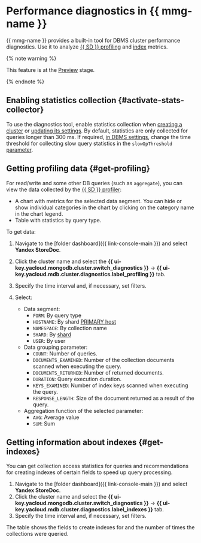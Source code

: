 # Performance diagnostics in {{ mmg-name }}

{{ mmg-name }} provides a built-in tool for DBMS cluster performance diagnostics. Use it to analyze [{{ SD }} profiling](#get-profiling) and [index](#get-indexes) metrics.

{% note warning %}


This feature is at the [Preview](../../overview/concepts/launch-stages.md) stage.


{% endnote %}

## Enabling statistics collection {#activate-stats-collector}

To use the diagnostics tool, enable statistics collection when [creating a cluster](cluster-create.md) or [updating its settings](update.md#change-additional-settings). By default, statistics are only collected for queries longer than 300 ms. If required, [in DBMS settings](update.md#change-mongod-config), change the time threshold for collecting slow query statistics in the `slowOpThreshold` [parameter](../concepts/settings-list.md#setting-slow-op-threshold).

## Getting profiling data {#get-profiling}

For read/write and some other DB queries (such as `aggregate`), you can view the data collected by the [{{ SD }} profiler](tools.md#explore-profiler):

- A chart with metrics for the selected data segment. You can hide or show individual categories in the chart by clicking on the category name in the chart legend.
- Table with statistics by query type.

To get data:

1. Navigate to the [folder dashboard]({{ link-console-main }}) and select **Yandex StoreDoc**.
1. Click the cluster name and select the **{{ ui-key.yacloud.mongodb.cluster.switch_diagnostics }}** → **{{ ui-key.yacloud.mdb.cluster.diagnostics.label_profiling }}** tab.
1. Specify the time interval and, if necessary, set filters.
1. Select:

   * Data segment:
       * `FORM`: By query type
       * `HOSTNAME`: By shard [PRIMARY host](../concepts/replication.md)
       * `NAMESPACE`: By collection name
       * `SHARD`: By [shard](../concepts/sharding.md)
       * `USER`: By user
   * Data grouping parameter:
       * `COUNT`: Number of queries.
       * `DOCUMENTS_EXAMINED`: Number of the collection documents scanned when executing the query.
       * `DOCUMENTS_RETURNED`: Number of returned documents.
       * `DURATION`: Query execution duration.
       * `KEYS_EXAMINED`: Number of index keys scanned when executing the query.
       * `RESPONSE_LENGTH`: Size of the document returned as a result of the query.
   * Aggregation function of the selected parameter:
       * `AVG`: Average value
       * `SUM`: Sum
   

## Getting information about indexes {#get-indexes}

You can get collection access statistics for queries and recommendations for creating indexes of certain fields to speed up query processing.

1. Navigate to the [folder dashboard]({{ link-console-main }}) and select **Yandex StoreDoc**.
1. Click the cluster name and select the **{{ ui-key.yacloud.mongodb.cluster.switch_diagnostics }}** → **{{ ui-key.yacloud.mdb.cluster.diagnostics.label_indexes }}** tab.
1. Specify the time interval and, if necessary, set filters.

The table shows the fields to create indexes for and the number of times the collections were queried.
